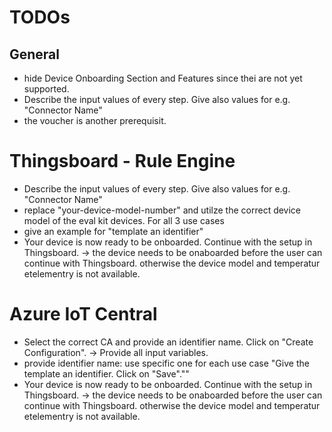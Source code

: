 # TODOs

## General
* hide Device Onboarding Section and Features since thei are not yet supported.
* Describe the input values of every step. Give also values for e.g. "Connector Name"
* the voucher is another prerequisit.

# Thingsboard - Rule Engine
* Describe the input values of every step. Give also values for e.g. "Connector Name"
* replace "your-device-model-number" and utilze the correct device model of the eval kit devices. For all 3 use cases
* give an example for "template an identifier"
* Your device is now ready to be onboarded. Continue with the setup in Thingsboard. -> the device needs to be onaboarded before the user can continue with Thingsboard. otherwise the device model and temperatur etelementry is not available.

# Azure IoT Central
* Select the correct CA and provide an identifier name. Click on "Create Configuration". -> Provide all input variables.
* provide identifier name: use specific one for each use case  "Give the template an identifier. Click on "Save".""
* Your device is now ready to be onboarded. Continue with the setup in Thingsboard. -> the device needs to be onaboarded before the user can continue with Thingsboard. otherwise the device model and temperatur etelementry is not available.